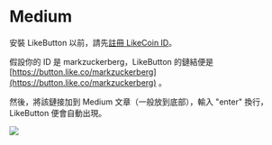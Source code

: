 # Medium

安裝 LikeButton 以前，請先[註冊 LikeCoin ID](https://help.like.co/likecoin-%E5%B8%B8%E8%A6%8B%E5%95%8F%E9%A1%8C/%E6%96%B0%E6%89%8B%E4%B8%8A%E8%B7%AF/%E5%A6%82%E4%BD%95%E5%9C%A8%E9%9B%BB%E8%85%A6%E8%A8%BB%E5%86%8A-likecoin-id)。  
  
假設你的 ID 是 markzuckerberg，LikeButton 的鏈結便是 [https://button.like.co/markzuckerberg](https://button.like.co/markzuckerberg) 。

然後，將該鏈接加到 Medium 文章（一般放到底部），輸入 "enter" 換行，LikeButton 便會自動出現。

![](https://downloads.intercomcdn.com/i/o/78328580/9a8a696bc2ae284b2c9bbc47/ezgif-2-054861eaac.gif)

